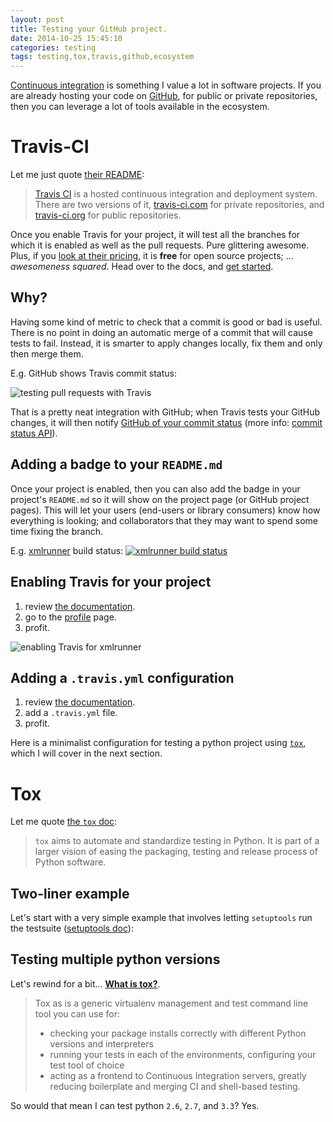 ```yaml
---
layout: post
title: Testing your GitHub project.
date: 2014-10-25 15:45:10
categories: testing
tags: testing,tox,travis,github,ecosystem
---
```


[Continuous integration][1] is something I value a lot in software projects.
If you are already hosting your code on [GitHub][2], for public or private
repositories, then you can leverage a lot of tools available in the ecosystem.

# Travis-CI

Let me just quote [their README](https://github.com/travis-ci/travis-ci):

> [Travis CI](https://travis-ci.com) is a hosted continuous integration and
deployment system. There are two versions of it,
[travis-ci.com](https://travis-ci.com) for private repositories, and
[travis-ci.org](https://travis-ci.org) for public repositories.

Once you enable Travis for your project, it will test all the branches for
which it is enabled as well as the pull requests.
Pure glittering awesome. Plus, if you [look at their pricing][4],
it is **free** for open source projects; ... *awesomeness squared*. Head over
to the docs, and [get started][5].

## Why?

Having some kind of metric to check that a commit is good or bad is useful.
There is no point in doing an automatic merge of a commit that will cause tests
to fail. Instead, it is smarter to apply changes locally, fix them and only
then merge them.

E.g. GitHub shows Travis commit status:

![testing pull requests with Travis](/img/2014-10-25-pullreq-travis.png)

That is a pretty neat integration with GitHub; when Travis tests your
GitHub changes, it will then notify [GitHub of your commit status][7]
(more info: [commit status API][8]).

## Adding a badge to your `README.md`

Once your project is enabled, then you can also add the badge in your project's
`README.md` so it will show on the project page (or GitHub project pages). This
will let your users (end-users or library consumers) know how everything is
looking; and collaborators that they may want to spend some time fixing the
branch.

E.g. [xmlrunner][6] build status: [![xmlrunner build status](https://travis-ci.org/xmlrunner/unittest-xml-reporting.svg?branch=master)](https://travis-ci.org/xmlrunner/unittest-xml-reporting)

## Enabling Travis for your project

1. review [the documentation][5].
1. go to the [profile][10] page.
1. profit.

![enabling Travis for xmlrunner](/img/2014-10-25-enable-travis.png)

## Adding a `.travis.yml` configuration

1. review [the documentation][9].
1. add a `.travis.yml` file.
1. profit.

Here is a minimalist configuration for testing a python project using
[`tox`][11], which I will cover in the next section.

<script src="https://gist.github.com/dnozay/27ff0d8d589b6593b4be.js"></script>

# Tox

Let me quote [the `tox` doc][11]:

> `tox` aims to automate and standardize testing in Python. It is part of a
larger vision of easing the packaging, testing and release process of Python
software.

## Two-liner example

Let's start with a very simple example that involves letting `setuptools` run
the testsuite ([setuptools doc][12]):

<script src="https://gist.github.com/dnozay/a4dd19777723ae1f6969/f0edecd8bf27c0aa288544558f1c23bcadeaea98.js"></script>

## Testing multiple python versions

Let's rewind for a bit... [**What is tox?**][13].

> Tox as is a generic virtualenv management and test command line tool you can use for:
>
> * checking your package installs correctly with different Python versions and
  interpreters
> * running your tests in each of the environments, configuring your test tool of choice
> * acting as a frontend to Continuous Integration servers, greatly
  reducing boilerplate and merging CI and shell-based testing.

So would that mean I can test python `2.6`, `2.7`, and `3.3`? Yes.

<script src="https://gist.github.com/dnozay/a4dd19777723ae1f6969/d871e87686b0355fc8f8454aad8b5947df413c00.js"></script>



[1]: http://en.wikipedia.org/wiki/Continuous_integration
[2]: https://github.com/
[3]: https://travis-ci.org/
[4]: https://travis-ci.com/plans
[5]: http://docs.travis-ci.com/user/getting-started/
[6]: https://github.com/xmlrunner/unittest-xml-reporting
[7]: https://github.com/blog/1227-commit-status-api
[8]: https://developer.github.com/v3/repos/statuses/
[9]: http://docs.travis-ci.com/user/languages/python/
[10]: https://travis-ci.org/profile
[11]: https://testrun.org/tox/latest/
[12]: https://pythonhosted.org/setuptools/setuptools.html#test-build-package-and-run-a-unittest-suite
[13]: https://testrun.org/tox/latest/#what-is-tox
